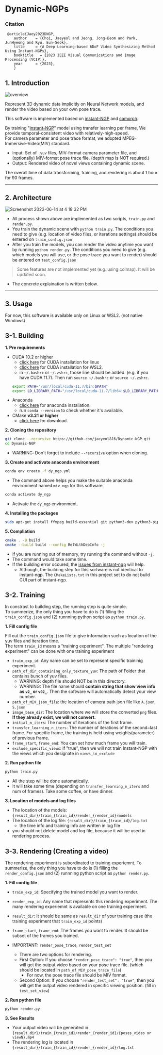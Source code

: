 # Dynamic-NGPs

### Citation
```
 @article{Jaey2023DNGP,
    author    = {Choi, Jaeyeol and Jeong, Jong-Beom and Park, JunHyeong and Ryu, Eun-Seok},
    title     = {A Deep Learning-based 6DoF Video Synthesizing Method Using Instant-NGPs},
    booktitle   = {2023 IEEE Visual Communications and Image Processing (VCIP)},
    year      = {2023},
    }
```

## 1. Introduction
![overview](https://user-images.githubusercontent.com/80497842/237037849-3c183b5e-ba8f-46fb-a4a2-a0f7a9d8a525.gif)

Represent 3D dynamic data implicitly on Neural Network models, and render the video based on your own pose trace.<br>

This software is implemented based on [instant-NGP](https://github.com/NVlabs/instant-ngp) and [camorph](https://github.com/Fraunhofer-IIS/camorph).

By training  "[instant-NGP](https://github.com/NVlabs/instant-ngp)" model using transfer learning per frame, We provide temporal-consistent video with  relatively-high-speed.<br>
For camera parameter and pose trace format, we adopted MPEG-Immersive-Video(MIV) standard.<br>
- Input: Set of `.yuv` files, MIV-format camera parameter file, and (optionally) MIV-format pose trace file. (depth map is NOT required.)<br>
- Output: Rendered video of novel views containing dynamic scene.<br>

The overall time of data transforming, training, and rendering is about 1 hour for 90 frames. 

---
## 2. Architecture
![Screenshot 2023-06-14 at 4 18 32 PM](https://github.com/jaeyeol816/Dynamic-NGPs/assets/80497842/f66af57b-2509-4fdb-86e2-6754589ee9ea)

- All process shown above are implemented as two scripts, `train.py` and `render.py`. 
- You train the dynamic scene with `python train.py`. The conditions you need to give (e.g. location of video files, or iterations settings) should be entered on `train_config.json`
- After you train the models, you can render the video anytime you want by running `python render.py`. The conditions you need to give (e.g. which models you will use, or the pose trace you want to render) should be entered on `test_config.json`
> Some features are not implemented yet (e.g. using colmap). It will be updated soon.

- The concrete explaination is written below.
---

## 3. Usage
For now, this software is available only on Linux or WSL2. (not native Windows)

## 3-1. Building
**1. Pre requirements**
- CUDA 10.2 or higher 
	- [click here](https://docs.nvidia.com/cuda/cuda-installation-guide-linux/) for CUDA installation for linux
	- [click here](https://docs.nvidia.com/cuda/wsl-user-guide/index.html) for CUDA installation for WSL2.
	- in `~/.bashrc` or `~/.zshrc`, those line should be added. (e.g. if you have CUDA 11.7). Then run `source ~/.bashrc` or `source ~/.zshrc`.
	```bash
	export PATH="/usr/local/cuda-11.7/bin:$PATH"
	export LD_LIBRARY_PATH="/usr/local/cuda-11.7/lib64:$LD_LIBRARY_PATH"
	```
- Anaconda 
	- [click here](https://docs.anaconda.com/anaconda/install/linux/) for anaconda installation.
	- run `conda --version` to check whether it's available.
- CMake **v3.21 or higher**
	- [click here](https://cmake.org/download/) for download.

**2. Cloning the repository**
```bash
git clone --recursive https://github.com/jaeyeol816/Dynamic-NGP.git
cd Dynamic-NGP
```
- WARNING: Don't forget to include `--recursive` option when cloning.

**3. Create and activate anaconda environment**
```bash
conda env create -f dy_ngp.yml
```
- The command above helps you make the suitable anaconda environment named `miv_ngp` for this software.
```bash
conda activate dy_ngp
```
- Activate the `dy_ngp` environment.

**4. Installing the packages**
```bash
sudo apt-get install ffmpeg build-essential git python3-dev python3-pip libopenexr-dev libxi-dev libglfw3-dev libglew-dev libomp-dev libxinerama-dev libxcursor-dev
```

**5. Compliation**
```bash
cmake . -B build
cmake --build build --config RelWithDebInfo -j
```
- If you are running out of memory, try running the command without `-j`.
- The command would take some time.
- If the building error occured, the [issues from instant-ngp](https://github.com/NVlabs/instant-ngp/issues?q=) will help.
	- Although, the building step for this sortware is not identical to instant-ngp. The `CMakeLists.txt` in this project set to do not build GUI part of instant-ngp.


## 3-2. Training

In constrast to building step, the running step is quite simple.<br>
To summerize, the only thing you have to do is (1) filling the `train_config.json` and (2) runnning python script as `python train.py`.

**1. Fill config file**

Fill out the `train_config.json` file to give information such as location of the yuv files and iteration time.<br>
The term `train_id` means a "training experiment". The multiple "rendering experiment" can be done with one training experiment
- `train_exp_id`: Any name can be set to represent specific traininig experiment.
- `path_of_dir_containing_only_texture_yuv`: The path of Folder that contains bunch of yuv files.
	- WARNING: depth file should NOT be in this directory.
	- WARNING: The file name should **contain string that show view info as `v2_` or `v02_`**. Then the software will automatically detect your view number.
- `path_of_MIV_json_file`: the location of camera path json file like `A.json`, `S.json`
- `image_base_dir`: The location where we will store the converted `png` files. **If they already exist, we will not convert.**
- `initial_n_iters`: The number of iterations of the first frame.
- `transfer_learning_n_iters`: The number of iterations of the second~last frame. For specific frame, the training is held using weights(parameter) of previous frame.
- `frame_start`, `frame_end`: You can set how much frame you will train.
- `exclude_specific_views`: if "true", then we will not train Instant-NGP with the views which you designate in `views_to_exclude`

**2. Run python file**
```bash
python train.py
```
- All the step will be done automatically.
- It will take some time (depending on `transfer_learning_n_iters` and num of frames). Take some coffee, or have dinner.

**3. Location of models and log files**
- The location of the models: `{result_dir}/train_{train_id}/render_{render_id}/models`
- The location of the log file: `{result_dir}/train_{train_id}/log.txt`
	- the time info and training info are written in log file
- you should not delete model and log file, because it will be used in rendering process.


## 3-3. Rendering (Creating a video)

The rendering experiment is subordinated to training experiemnt. 
To summerize, the only thing you have to do is (1) filling the `render_config.json` and (2) runnning python script as `python render.py`.

**1. Fill config file**
- `train_exp_id`: Specifying the trained model you want to render.
- `render_exp_id`: Any name that represents this rendering experiment. The many rendering experiemnt is available on one training experiment.
  
- `result_dir`: It should be same as `result_dir` of your training case (the training experiment that `train_exp_id` points)
- `frame_start`, `frame_end`: The frames you want to render. It should be subset of the frames you trained.

- IMPORTANT: `render_pose_trace`, `render_test_set`
	- There are two options for rendering.
	- First Option:  If you choose `"render_pose_trace": "true"`, then you will get the output video based on your pose trace file. (which should be located in `path_of_MIV_pose_trace_file`)
		- For now, the pose trace file should be MIV format.
	- Second Option: If you choose `"render_test_set": "true"`, then you will get the output video rendered in specific viewing position. (fill in `test_set_view`)

**2. Run python file**
```bash
python render.py
```

**3. See Results**
- Your output video will be generated in `{result_dir}/train_{train_id}/render_{render_id}/{poses_video or viewN}.mp4`
- The rendering log is located in `{result_dir}/train_{train_id}/render_{render_id}/log.txt`
